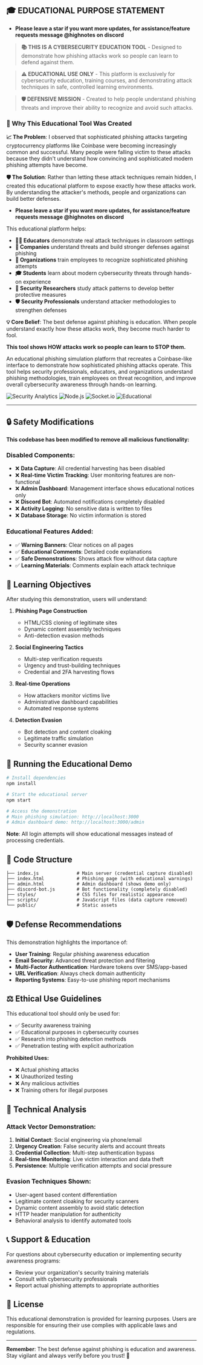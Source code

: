 ## 🎓 **EDUCATIONAL PURPOSE STATEMENT**

- **Please leave a star if you want more updates, for assistance/feature requests message @highnotes on discord**
  
> **📚 THIS IS A CYBERSECURITY EDUCATION TOOL** - Designed to demonstrate how phishing attacks work so people can learn to defend against them.

> **⚠️ EDUCATIONAL USE ONLY** - This platform is exclusively for cybersecurity education, training courses, and demonstrating attack techniques in safe, controlled learning environments.

> **🛡️ DEFENSIVE MISSION** - Created to help people understand phishing threats and improve their ability to recognize and avoid such attacks.

### **🎯 Why This Educational Tool Was Created**

**📈 The Problem**: I observed that sophisticated phishing attacks targeting cryptocurrency platforms like Coinbase were becoming increasingly common and successful. Many people were falling victim to these attacks because they didn't understand how convincing and sophisticated modern phishing attempts have become.

**🛡️ The Solution**: Rather than letting these attack techniques remain hidden, I created this educational platform to expose exactly how these attacks work. By understanding the attacker's methods, people and organizations can build better defenses.

- **Please leave a star if you want more updates, for assistance/feature requests message @highnotes on discord**


This educational platform helps:

- **👨‍🏫 Educators** demonstrate real attack techniques in classroom settings
- **🏢 Companies** understand threats and build stronger defenses against phishing
- **👥 Organizations** train employees to recognize sophisticated phishing attempts  
- **🎓 Students** learn about modern cybersecurity threats through hands-on experience
- **🔬 Security Researchers** study attack patterns to develop better protective measures
- **🛡️ Security Professionals** understand attacker methodologies to strengthen defenses

**💡 Core Belief**: The best defense against phishing is education. When people understand exactly how these attacks work, they become much harder to fool.

**This tool shows HOW attacks work so people can learn to STOP them.**

An educational phishing simulation platform that recreates a Coinbase-like interface to demonstrate how sophisticated phishing attacks operate. This tool helps security professionals, educators, and organizations understand phishing methodologies, train employees on threat recognition, and improve overall cybersecurity awareness through hands-on learning.

![Security Analytics](https://img.shields.io/badge/Security-Analytics-blue) ![Node.js](https://img.shields.io/badge/Node.js-18+-green) ![Socket.io](https://img.shields.io/badge/Socket.io-Real--time-orange) ![Educational](https://img.shields.io/badge/Purpose-Educational-yellow)

---

## 🔒 Safety Modifications

**This codebase has been modified to remove all malicious functionality:**

### Disabled Components:
- ❌ **Data Capture**: All credential harvesting has been disabled
- ❌ **Real-time Victim Tracking**: User monitoring features are non-functional
- ❌ **Admin Dashboard**: Management interface shows educational notices only
- ❌ **Discord Bot**: Automated notifications completely disabled
- ❌ **Activity Logging**: No sensitive data is written to files
- ❌ **Database Storage**: No victim information is stored

### Educational Features Added:
- ✅ **Warning Banners**: Clear notices on all pages
- ✅ **Educational Comments**: Detailed code explanations
- ✅ **Safe Demonstrations**: Shows attack flow without data capture
- ✅ **Learning Materials**: Comments explain each attack technique

## 🎯 Learning Objectives

After studying this demonstration, users will understand:

1. **Phishing Page Construction**
   - HTML/CSS cloning of legitimate sites
   - Dynamic content assembly techniques
   - Anti-detection evasion methods

2. **Social Engineering Tactics**
   - Multi-step verification requests
   - Urgency and trust-building techniques
   - Credential and 2FA harvesting flows

3. **Real-time Operations**
   - How attackers monitor victims live
   - Administrative dashboard capabilities
   - Automated response systems

4. **Detection Evasion**
   - Bot detection and content cloaking
   - Legitimate traffic simulation
   - Security scanner evasion

## 🚀 Running the Educational Demo

```bash
# Install dependencies
npm install

# Start the educational server
npm start

# Access the demonstration
# Main phishing simulation: http://localhost:3000
# Admin dashboard demo: http://localhost:3000/admin
```

**Note**: All login attempts will show educational messages instead of processing credentials.

## 📖 Code Structure

```
├── index.js              # Main server (credential capture disabled)
├── index.html            # Phishing page (with educational warnings)
├── admin.html            # Admin dashboard (shows demo only)
├── discord-bot.js        # Bot functionality (completely disabled)
├── styles/               # CSS files for realistic appearance
├── scripts/              # JavaScript files (data capture removed)
└── public/               # Static assets
```

## 🛡️ Defense Recommendations

This demonstration highlights the importance of:

- **User Training**: Regular phishing awareness education
- **Email Security**: Advanced threat protection and filtering
- **Multi-Factor Authentication**: Hardware tokens over SMS/app-based
- **URL Verification**: Always check domain authenticity
- **Reporting Systems**: Easy-to-use phishing report mechanisms

## ⚖️ Ethical Use Guidelines

This educational tool should only be used for:

- ✅ Security awareness training
- ✅ Educational purposes in cybersecurity courses
- ✅ Research into phishing detection methods
- ✅ Penetration testing with explicit authorization

**Prohibited Uses:**
- ❌ Actual phishing attacks
- ❌ Unauthorized testing
- ❌ Any malicious activities
- ❌ Training others for illegal purposes

## 🔬 Technical Analysis

### Attack Vector Demonstration:
1. **Initial Contact**: Social engineering via phone/email
2. **Urgency Creation**: False security alerts and account threats
3. **Credential Collection**: Multi-step authentication bypass
4. **Real-time Monitoring**: Live victim interaction and data theft
5. **Persistence**: Multiple verification attempts and social pressure

### Evasion Techniques Shown:
- User-agent based content differentiation
- Legitimate content cloaking for security scanners
- Dynamic content assembly to avoid static detection
- HTTP header manipulation for authenticity
- Behavioral analysis to identify automated tools

## 📞 Support & Education

For questions about cybersecurity education or implementing security awareness programs:
- Review your organization's security training materials
- Consult with cybersecurity professionals
- Report actual phishing attempts to appropriate authorities

## 📄 License

This educational demonstration is provided for learning purposes. Users are responsible for ensuring their use complies with applicable laws and regulations.

---

**Remember**: The best defense against phishing is education and awareness. Stay vigilant and always verify before you trust! 🔐
